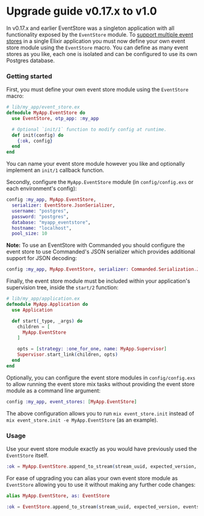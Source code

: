 # Upgrade guide v0.17.x to v1.0

In v0.17.x and earlier EventStore was a singleton application with all functionality exposed by the `EventStore` module. To [support multiple event stores](https://github.com/commanded/eventstore/pull/168) in a single Elixir application you must now define your own event store module using the `EventStore` macro. You can define as many event stores as you like, each one is isolated and can be configured to use its own Postgres database.

### Getting started

First, you must define your own event store module using the `EventStore` macro:

```elixir
# lib/my_app/event_store.ex
defmodule MyApp.EventStore do
  use EventStore, otp_app: :my_app

  # Optional `init/1` function to modify config at runtime.
  def init(config) do
    {:ok, config}
  end
end
```

You can name your event store module however you like and optionally implement an `init/1` callback function.

Secondly, configure the `MyApp.EventStore` module (in `config/config.exs` or each environment's config):

```elixir
config :my_app, MyApp.EventStore,
  serializer: EventStore.JsonSerializer,
  username: "postgres",
  password: "postgres",
  database: "myapp_eventstore",
  hostname: "localhost",
  pool_size: 10
```

**Note:** To use an EventStore with Commanded you should configure the event
store to use Commanded's JSON serializer which provides additional support for
JSON decoding:

```elixir
config :my_app, MyApp.EventStore, serializer: Commanded.Serialization.JsonSerializer
```

Finally, the event store module must be included within your application's supervision tree, inside the `start/2` function:

```elixir
# lib/my_app/application.ex
defmodule MyApp.Application do
  use Application

  def start(_type, _args) do
    children = [
      MyApp.EventStore
    ]

    opts = [strategy: :one_for_one, name: MyApp.Supervisor]
    Supervisor.start_link(children, opts)
  end
end
```

Optionally, you can configure the event store modules in `config/config.exs` to allow running the event store mix tasks without providing the event store module as a command line argument:

```elixir
config :my_app, event_stores: [MyApp.EventStore]
```

The above configuration allows you to run `mix event_store.init` instead of `mix event_store.init -e MyApp.EventStore` (as an example).

### Usage

Use your event store module exactly as you would have previously used the `EventStore` itself.

```elixir
:ok = MyApp.EventStore.append_to_stream(stream_uuid, expected_version, events)
```

For ease of upgrading you can alias your own event store module as `EventStore` allowing you to use it without making any further code changes:

```elixir
alias MyApp.EventStore, as: EventStore

:ok = EventStore.append_to_stream(stream_uuid, expected_version, events)
```
